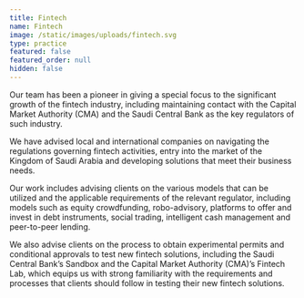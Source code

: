```yaml
---
title: Fintech
name: Fintech
image: /static/images/uploads/fintech.svg
type: practice
featured: false
featured_order: null
hidden: false
---
```

Our team has been a pioneer in giving a special focus to the significant growth of the fintech industry, including maintaining contact with the Capital Market Authority (CMA) and the Saudi Central Bank as the key regulators of such industry.

We have advised local and international companies on navigating the regulations governing fintech activities, entry into the market of the Kingdom of Saudi Arabia and developing solutions that meet their business needs.

Our work includes advising clients on the various models that can be utilized and the applicable requirements of the relevant regulator, including models such as equity crowdfunding, robo-advisory, platforms to offer and invest in debt instruments, social trading, intelligent cash management and peer-to-peer lending.

We also advise clients on the process to obtain experimental permits and conditional approvals to test new fintech solutions, including the Saudi Central Bank’s Sandbox and the Capital Market Authority (CMA)’s Fintech Lab, which equips us with strong familiarity with the requirements and processes that clients should follow in testing their new fintech solutions.
